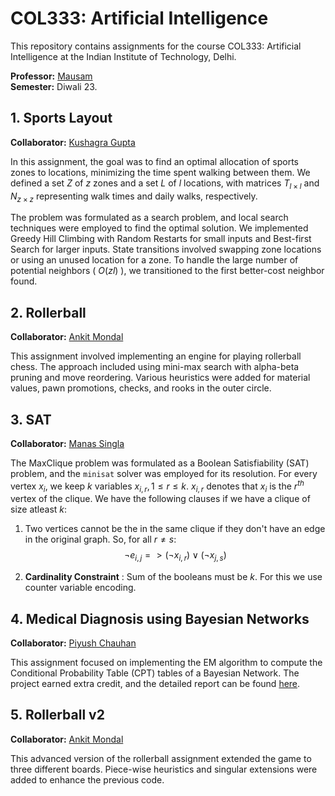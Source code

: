# COL333: Artificial Intelligence

This repository contains assignments for the course COL333: Artificial Intelligence at the Indian Institute of Technology, Delhi.

**Professor:** [Mausam](https://www.cse.iitd.ac.in/~mausam/)  
**Semester:** Diwali 23.

## 1. Sports Layout

**Collaborator:** [Kushagra Gupta](github.com/KushagraGupta02)

In this assignment, the goal was to find an optimal allocation of sports zones to locations, minimizing the time spent walking between them. We defined a set $Z$ of $z$ zones and a set $L$ of $l$ locations, with matrices $T_{l\times l}$ and $N_{z\times z}$ representing walk times and daily walks, respectively.

The problem was formulated as a search problem, and local search techniques were employed to find the optimal solution. We implemented Greedy Hill Climbing with Random Restarts for small inputs and Best-first Search for larger inputs. State transitions involved swapping zone locations or using an unused location for a zone. To handle the large number of potential neighbors ( $O(zl)$ ), we transitioned to the first better-cost neighbor found.

## 2. Rollerball

**Collaborator:** [Ankit Mondal](github.com/AnkMon2025)

This assignment involved implementing an engine for playing rollerball chess. The approach included using mini-max search with alpha-beta pruning and move reordering. Various heuristics were added for material values, pawn promotions, checks, and rooks in the outer circle.

## 3. SAT

**Collaborator:** [Manas Singla](github.com/singlamanas)

The $\mathsf{MaxClique}$ problem was formulated as a Boolean Satisfiability (SAT) problem, and the <code>minisat</code> solver was employed for its resolution. For every vertex $x_i$, we keep $k$ variables $x_{i,r}, 1\leq r\leq k$. $x_{i,r}$ denotes that $x_{i}$ is the $r^{th}$ vertex of the clique. We have the following clauses if we have a clique of size atleast $k$:

1. Two vertices cannot be the in the same clique if they don't have an edge in the original graph. So, for all $r\neq s$:
    $$\neg e_{i,j} =>  (\neg x_{i,r}) \vee (\neg x_{j,s})$$

2. **Cardinality Constraint** : Sum of the booleans must be $k$. For this we use counter variable encoding.


## 4. Medical Diagnosis using Bayesian Networks

**Collaborator:** [Piyush Chauhan](github.com/PiyushC1408)

This assignment focused on implementing the EM algorithm to compute the Conditional Probability Table (CPT) tables of a Bayesian Network. The project earned extra credit, and the detailed report can be found [here](https://github.com/AB271202/COL333-Artificial-Intelligence/blob/main/4.%20Medical%20Diagnosis%20with%20Bayesian%20Networks/Report.pdf).

## 5. Rollerball v2

**Collaborator:** [Ankit Mondal](github.com/AnkMon2025)

This advanced version of the rollerball assignment extended the game to three different boards. Piece-wise heuristics and singular extensions were added to enhance the previous code.
